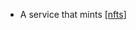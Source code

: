 - A service that mints [[nfts]]

[//begin]: # "Autogenerated link references for markdown compatibility"
[nfts]: nfts.md "nfts"
[//end]: # "Autogenerated link references"